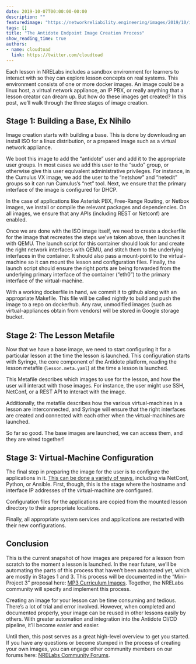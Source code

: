 ```yaml
---
date: 2019-10-07T00:00:00-00:00
description: ""
featuredimage: "https://networkreliability.engineering/images/2019/10/image-creation-blooming.jpeg"
tags: []
title: "The Antidote Endpoint Image Creation Process"
show_reading_time: true
authors:
- name: cloudtoad
  link: https://twitter.com/cloudtoad
---
```


Each lesson in NRELabs includes a sandbox environment for learners to interact with so they can explore lesson concepts on real systems.  This environment consists of one or more docker images.  An image could be a linux host, a virtual network appliance, an IP PBX, or really anything that a lesson creator can dream up.  But how do these images get created?  In this post, we’ll walk through the three stages of image creation.

## Stage 1: Building a Base, Ex Nihilo

Image creation starts with building a base.  This is done by downloading an install ISO for a linux distribution, or a prepared image such as a virtual network appliance.  

We boot this image to add the “antidote” user and add it to the appropriate user groups.  In most cases we add this user to the “sudo” group, or otherwise give this user equivalent administrative privileges.  For instance, in the Cumulus VX image, we add the user to the “netshow” and “netedit” groups so it can run Cumulus’s “net” tool.  Next, we ensure that the primary interface of the image is configured for DHCP.  

In the case of applications like Asterisk PBX, Free-Range Routing, or Netbox images, we install or compile the relevant packages and dependencies.  On all images, we ensure that any APIs (including REST or Netconf) are enabled.

Once we are done with the ISO image itself, we need to create a dockerfile for the image that recreates the steps we've taken above, then launches it with QEMU.  The launch script for this container should look for and create the right network interfaces with QEMU, and stitch them to the underlying interfaces in the container.  It should also pass a mount-point to the virtual-machine so it can mount the lesson and configuration files.  Finally, the launch script should ensure the right ports are being forwarded from the underlying primary interface of the container (“eth0”) to the primary interface of the virtual-machine.

With a working dockerfile in hand, we commit it to github along with an appropriate Makefile.  This file will be called nightly to build and push the image to a repo on dockerhub.  Any raw, unmodified images (such as virtual-appliances obtain from vendors) will be stored in Google storage bucket.


## Stage 2:  The Lesson Metafile

Now that we have a base image, we need to start configuring it for a particular lesson at the time the lesson is launched.  This configuration starts with Syringe, the core component of the Antidote platform, reading the lesson metafile (`lesson.meta.yaml`) at the time a lesson is launched.

This Metafile describes which images to use for the lesson, and how the user will interact with those images.  For instance, the user might use SSH, NetConf, or a REST API to interact with the image.  

Additionally, the metafile describes how the various virtual-machines in a lesson are interconnected, and Syringe will ensure that the right interfaces are created and connected with each other when the virtual-machines are launched.

So far so good.  The base images are launched, we can access them, and they are wired together!

## Stage 3:  Virtual-Machine Configuration

The final step in preparing the image for the user is to configure the applications in it. [This can be done a variety of ways](https://antidoteproject.readthedocs.io/en/latest/platform/curricula/lessons/configuration.html), including via NetConf, Python, or Ansible.  First, though, this is the stage where the hostname and interface IP addresses of the virtual-machine are configured.  

Configuration files for the applications are copied from the mounted lesson directory to their appropriate locations.

Finally, all appropriate system services and applications are restarted with their new configurations.  

## Conclusion

This is the current snapshot of how images are prepared for a lesson from scratch to the moment a lesson is launched.  In the near future, we’ll be automating the parts of this process that haven’t been automated yet, which are mostly in Stages 1 and 3.  This process will be documented in the “Mini-Project 3” proposal here:  [MP3 Curriculum Images](https://github.com/nre-learning/proposals/pull/7).  Together, the NRELabs community will specify and implement this process.

Creating an image for your lesson can be time consuming and tedious.  There’s a lot of trial and error involved.  However, when completed and documented properly, your image can be reused in other lessons easily by others.  With greater automation and integration into the Antidote CI/CD pipeline, it’ll become easier and easier.

Until then, this post serves as a great high-level overview to get you started.  If you have any questions or become stumped in the process of creating your own images, you can engage other community members on our forums here:  [NRELabs Community Forums](https://community.networkreliability.engineering).


